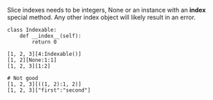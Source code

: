 Slice indexes needs to be integers, None or an instance with  an __index__ special method.
Any other index object will likely result in an error.

    class Indexable:
        def __index__(self):
            return 0

    [1, 2, 3][4:Indexable()]
    [1, 2][None:1:1]
    [1, 2, 3][1:2]

    # Not good
    [1, 2, 3][((1, 2):1, 2)]
    [1, 2, 3]["first":"second"]